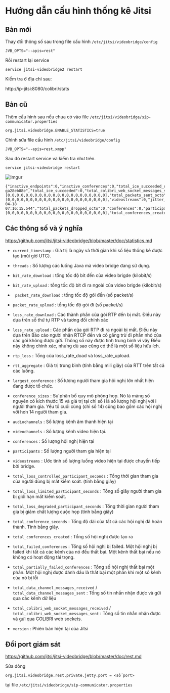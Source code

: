 # Hướng dẫn cấu hình thống kê Jitsi
## Bản mới
Thay đổi thông số sau trong file cấu hình `/etc/jitsi/videobridge/config`
    
    JVB_OPTS="--apis=rest"

Rồi restart lại service

    service jitsi-videobridge2 restart

Kiểm tra ở địa chỉ sau:

http://ip-jitsi:8080/colibri/stats

## Bản cũ
Thêm cấu hình sau nếu chưa có vào file `/etc/jitsi/videobridge/sip-communicator.properties`

    org.jitsi.videobridge.ENABLE_STATISTICS=true

Chỉnh sửa file cấu hình `/etc/jitsi/videobridge/config`

    JVB_OPTS="--apis=rest,xmpp"

Sau đó restart service và kiểm tra như trên.

    service jitsi-videobridge restart

![Imgur](https://i.imgur.com/5EwnM54.png)



```
{"inactive_endpoints":0,"inactive_conferences":0,"total_ice_succeeded_relayed":0,"total_loss_degraded_participant_seconds":0,"bit_rate_download":0,"muc_clients_connected":1,"total_participants":0,"total_packets_received":0,"rtt_aggregate":0.0,"packet_rate_upload":0,"p2p_conferences":0,"total_loss_limited_participant_seconds":0,"octo_send_bitrate":0,"total_dominant_speaker_changes":0,"receive_only_endpoints":0,"total_colibri_web_socket_messages_received":0,"octo_receive_bitrate":0,"loss_rate_upload":0.0,"version":"2.1.169-ga28eb88e","total_ice_succeeded":0,"total_colibri_web_socket_messages_sent":0,"total_bytes_sent_octo":0,"total_data_channel_messages_received":0,"loss_rate_download":0.0,"total_conference_seconds":0,"bit_rate_upload":0,"total_conferences_completed":0,"octo_conferences":0,"num_eps_no_msg_transport_after_delay":0,"endpoints_sending_video":0,"packet_rate_download":0,"muc_clients_configured":1,"conference_sizes":[0,0,0,0,0,0,0,0,0,0,0,0,0,0,0,0,0,0,0,0,0,0],"total_packets_sent_octo":0,"conferences_by_video_senders":[0,0,0,0,0,0,0,0,0,0,0,0,0,0,0,0,0,0,0,0,0,0],"videostreams":0,"jitter_aggregate":0.0,"total_ice_succeeded_tcp":0,"octo_endpoints":0,"current_timestamp":"2020-04-18 07:16:15.544","total_packets_dropped_octo":0,"conferences":0,"participants":0,"largest_conference":0,"total_packets_sent":0,"total_data_channel_messages_sent":0,"total_bytes_received_octo":0,"octo_send_packet_rate":0,"conferences_by_audio_senders":[0,0,0,0,0,0,0,0,0,0,0,0,0,0,0,0,0,0,0,0,0,0],"total_conferences_created":0,"total_ice_failed":0,"threads":36,"videochannels":0,"total_packets_received_octo":0,"graceful_shutdown":false,"octo_receive_packet_rate":0,"total_bytes_received":0,"rtp_loss":0.0,"total_loss_controlled_participant_seconds":0,"total_partially_failed_conferences":0,"endpoints_sending_audio":0,"total_bytes_sent":0,"mucs_configured":1,"total_failed_conferences":0,"mucs_joined":1}
```



## Các thông số và ý nghĩa

https://github.com/jitsi/jitsi-videobridge/blob/master/doc/statistics.md

- `current_timestamp` : Giá trị là ngày và thời gian khi số liệu thống kê được tạo (múi giờ UTC).

- `threads` : Số lượng các luồng Java mà video bridge đang sử dụng.

- `bit_rate_download` : tổng tốc độ bit đến của video brigde (kilobit/s)

- `bit_rate_upload` : tổng tốc độ bit đi ra ngoài của video brigde (kilobit/s)

- ` packet_rate_download` : tổng tốc độ gói đến (số packet/s)

- `packet_rate_upload` : tổng tốc độ gói đi (số packet/s)

- `loss_rate_download` : Các thành phần của gói RTP đến bị mất. Điều này dựa trên số thứ tự RTP và tương đối chính xác

- `loss_rate_upload` : Các phần của gói RTP đi ra ngoài bị mất. Điều này dựa trên Báo cáo người nhận RTCP đến và cố gắng trừ đi phần nhỏ của các gói không được gửi. Thông số này được tính trung bình vì vậy Điều này không chính xác, nhưng dù sao cũng có thể là một số liệu hữu ích.

- `rtp_loss` : Tổng của loss_rate_doad và loss_rate_upload.

- `rtt_aggregate` : Giá trị trung bình (tính bằng mili giây) của RTT trên tất cả các luồng.

- `largest_conference` : Số lượng người tham gia hội nghị lớn nhất hiện đang được tổ chức.

- `conference_sizes` : Sự phân bố quy mô phòng họp. Nó là mảng số nguyên có kích thước 15 và giá trị tại chỉ số i là số lượng hội nghị với i người tham gia. Yếu tố cuối cùng (chỉ số 14) cũng bao gồm các hội nghị với hơn 14 người tham gia.

- `audiochannels` : Số lượng kênh âm thanh hiện tại

- `videochannels` : Số lượng kênh video hiện tại.

- `conferences` : Số lượng hội nghị hiện tại

- `participants` : Số lượng người tham gia hiện tại

- `videostreams` : Ước tính số lượng luồng video hiện tại được chuyển tiếp bởi bridge.

- `total_loss_controlled_participant_seconds` : Tổng thời gian tham gia của người dùng bị mất kiểm soát. (tính bằng giây)

- `total_loss_limited_participant_seconds` : Tổng số giây người tham gia bị giới hạn mất kiểm soát.

- `total_loss_degraded_participant_seconds` : Tổng thời gian người tham gia bị giảm chất lượng cuộc họp (tính bằng giây)

- `total_conference_seconds` : Tổng độ dài của tất cả các hội nghị đã hoàn thành. Tính bằng giây.

- `total_conferences_created` : Tổng số hội nghị được tạo ra

- `total_failed_conferences` : Tổng số hội nghị bị failed. Một hội nghị bị failed khi tất cả các kênh của nó đều thất bại. Một kênh thất bại nếu nó không có hoạt động tải trọng.

- `total_partially_failed_conferences` : Tổng số hội nghị thất bại một phần. Một hội nghị được đánh dấu là thất bại một phần khi một số kênh của nó bị lỗi

- `total_data_channel_messages_received` / `total_data_channel_messages_sent` : Tổng số tin nhắn nhận được và gửi qua các kênh dữ liệu

- `total_colibri_web_socket_messages_received` / `total_colibri_web_socket_messages_sent` : Tổng số tin nhắn nhận được và gửi qua COLIBRI web sockets.

- `version` : Phiên bản hiện tại của Jitsi

## Đổi port giám sát

https://github.com/jitsi/jitsi-videobridge/blob/master/doc/rest.md

Sửa dòng 

    org.jitsi.videobridge.rest.private.jetty.port = <số port>

tại file `/etc/jitsi/videobridge/sip-communicator.properties`